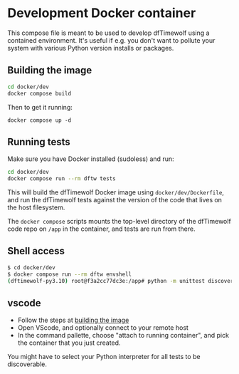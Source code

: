 # Development Docker container

This compose file is meant to be used to develop dfTimewolf using a contained
environment. It's useful if e.g. you don't want to pollute your system with
various Python version installs or packages.

## Building the image

```bash
cd docker/dev
docker compose build
```

Then to get it running:

```
docker compose up -d
```

## Running tests

Make sure you have Docker installed (sudoless) and run:

```bash
cd docker/dev
docker compose run --rm dftw tests
```

This will build the dfTimewolf Docker image using `docker/dev/Dockerfile`, and
run the dfTimewolf tests against the version of the code that lives on the host
filesystem.

The `docker compose` scripts mounts the top-level directory of the dfTimewolf
code repo on `/app` in the container, and tests are run from there.

## Shell access

```bash
$ cd docker/dev
$ docker compose run --rm dftw envshell
(dftimewolf-py3.10) root@f3a2cc77dc3e:/app# python -m unittest discover -s tests -p '*.py'
```

## vscode

- Follow the steps at [building the image](#building-the-image)
- Open VScode, and optionally connect to your remote host
- In the command pallette, choose "attach to running container", and pick the
  container that you just created.

You might have to select your Python interpreter for all tests to be
discoverable.
